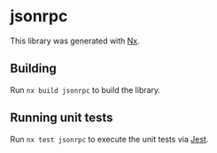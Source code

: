 # jsonrpc

This library was generated with [Nx](https://nx.dev).

## Building

Run `nx build jsonrpc` to build the library.

## Running unit tests

Run `nx test jsonrpc` to execute the unit tests via [Jest](https://jestjs.io).
